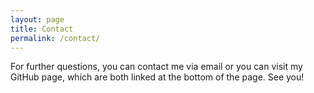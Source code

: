 ```yaml
---
layout: page
title: Contact
permalink: /contact/
---
```




For further questions, you can contact me via email or you can visit my GitHub page, which are both linked at 
the bottom of the page. See you!